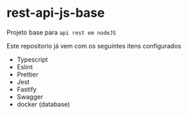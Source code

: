 # rest-api-js-base

Projeto base para `api rest em nodeJS`

Este repositorio já vem com os seguintes itens configurados

- Typescript
- Eslint
- Prettier
- Jest
- Fastify
- Swagger
- docker (database)
